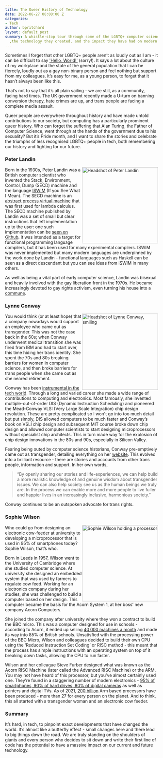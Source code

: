 ```yaml
---
title: The Queer History of Technology
date: 2022-06-27 00:00:00 Z
categories:
- Tech
author: bpritchard
layout: default_post
summary: A whistle-stop tour through some of the LGBTQ+ computer science pioneers
  ,the technology they created, and the impact they have had on modern computing.
---
```


Sometimes I forget that other LGBTQ+ people aren’t as loudly out as I am - it can be difficult to say ['Hello, World!'](https://en.wikipedia.org/wiki/%22Hello,_World!%22_program) (sorry!). It says a lot about the culture of my workplace and the state of the general population that I can be fiercely, loudly out as a gay non-binary person and feel nothing but support from my colleagues. It’s easy for me, as a young person, to forget that it hasn’t always been like this. 

That’s not to say that it’s all plain sailing - we are still, as a community, facing hard times. The UK government recently made a U-turn on banning conversion therapy, hate crimes are up, and trans people are facing a complete media assault.

Queer people are everywhere throughout history and have made untold contributions to our society, but computing has a particularly prominent queer history. Who can forget the suffering that Alan Turing, the Father of Computer Science, went through at the hands of the government due to his sexuality? But it’s Pride month, and I want to share the stories and celebrate the triumphs of less recognised LGBTQ+ people in tech, both remembering our history and fighting for our future.

### Peter Landin

<img src="{{site.baseurl}}/bpritchard/assets/queer-history/landin.jpg" alt="Headshot of Peter Landin" width = 250  style="float: right;" />

Born in the 1930s, Peter Landin was a British computer scientist who invented the Stack, Environment, Control, Dump (SECD) machine and the language [ISWIM](http://www.math.bas.bg/bantchev/place/iswim/next700.pdf) (If you See What I Mean). The SECD machine is an [abstract process virtual machine](https://rhizome.org/editorial/2013/may/6/queer-history-computing-part-four/) that was first used for lambda calculus. The SECD machine published by Landin was a set of small but clear instructions that left implementation up to the user: one such implementation can be [seen on Github](https://github.com/zachallaun/secd
). It was intended as a target for functional programming language compilers, but it has been used for many experimental compilers. ISWIM was never implemented but  many modern languages are underpinned by the work done by Landin - functional languages such as Haskell can be seen as a direct descendant but you can see ideas from ISWIM in many others.

As well as being a vital part of early computer science, Landin was bisexual and heavily involved with the gay liberation front in the 1970s. He became increasingly devoted to gay rights activism, even turning his house into a [commune](https://www.theguardian.com/technology/2009/sep/22/peter-landin-obituary).  



### Lynne Conway 
<img src="{{site.baseurl}}/bpritchard/assets/queer-history/conway.jpg" alt = "Headshot of Lynne Conway, smiling" width = 250  style="float: right;"/>

You would think (or at least hope) that a company nowadays would support an employee who came out as transgender. This was not the case back in the 60s; when Conway underwent medical transition she was fired from IBM and had to start over, this time hiding her trans identity. She spent the 70s and 80s breaking barriers for women in computer science, and then broke barriers for trans people when she came out as she neared retirement. 

Conway has been [instrumental in the tech world](https://womenyoushouldknow.net/lynn-conway-microchip-design/). Through a long and varied career she made a wide range of contributions to computing and electronics. Most famously, she invented multiple-out-of-order DIS (Dynamic Instruction Scheduling) and pioneered the Mead-Conway VLSI (Very Large Scale Integration) chip design revolution. These are pretty complicated so I won't go into too much detail but put simply,  DIS allowed computers to be much faster and Conway’s book on VSLI chip design and subsequent MIT course broke down chip design and allowed computer scientists to start designing microprocessors without specialist chip architects. This in turn made way for the explosion of chip design innovations in the 80s and 90s, especially in Silicon Valley.

Fearing being outed by computer science historians, Conway pre-emptively came out as transgender, detailing everything on her [website](https://ai.eecs.umich.edu/people/conway/conway.html). This evolved into a brilliant resource - there are stories and accounts from other trans people, information and support. In her own words, 

> “By openly sharing our stories and life-experiences, we can help build a more realistic knowledge of and genuine wisdom about transgender issues. We can also help society see us as the human beings we truly are. In the process we can enable more and more people to live fuller and happier lives in an increasingly inclusive, harmonious society.”

 Conway continues to be an outspoken advocate for trans rights. 

### Sophie Wilson 
<img src="{{site.baseurl}}/bpritchard/assets/queer-history/wilson.jpg" alt="Sophie Wilson holding a processor" width = 250 style="float: right;" />
Who could go from designing an electronic cow-feeder at university to developing a microprocessor that is used in 95% of smartphones today? Sophie Wilson, that’s who. 

 Born in Leeds in 1957, Wilson went to the University of Cambridge where she studied computer science. At university she designed an embedded system that was used by farmers to regulate cow feed. Working for an electronics company during her studies, she was challenged to build a computer based on her design.  This computer became the basis for the Acorn System 1, at her boss’ new company Acorn Computers. 


She joined the company after university where they won a contract to build the BBC micro. This was a computer designed for use in schools  - according to Acorn, it ended up selling [40,000 machines a month](https://books.google.co.uk/books?id=Ci8EAAAAMBAJ&pg=PA14&redir_esc=y#v=onepage&q&f=false) and made its way into 85% of British schools.  Unsatisfied with the processing power of the BBC Micro, Wilson and colleagues decided to build their own CPU using the ‘Reduced Instruction Set Coding’ or RISC method - this  meant that the process has simple instructions with an operating system on top of it breaking down tasks, allowing the CPU to run faster. 

Wilson and her colleague Steve Furber designed what was known as the Acorn RISC Machine (later called the Advanced RISC Machine) or the ARM. You may not have heard of this processor, but you’ve almost certainly used one. They’re found in a staggering number of modern electronics - [95% of smartphones, 90% of hard drives, 80% of digital cameras](https://www.theregister.com/2012/05/03/unsung_heroes_of_tech_arm_creators_sophie_wilson_and_steve_furber?page=4) as well as printers and digital TVs.  As of 2021, [200 billion](https://www.arm.com/blogs/blueprint/200bn-arm-chips) Arm based processors have been produced - more than 27 for every person on the planet. And to think, this all started with a transgender woman and an electronic cow feeder.

### Summary

It’s hard, in tech, to pinpoint exact developments that have changed the world. It’s almost like a butterfly effect - small changes here and there lead to big things down the road. We are truly standing on the shoulders of giants and every person who decides to sit down and write their first line of code has the potential to have a massive impact on our current and future technology. 
